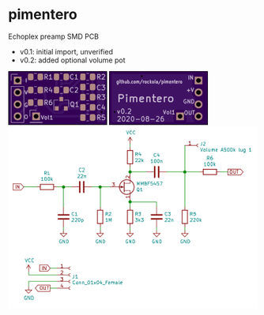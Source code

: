 # pimentero

Echoplex preamp SMD PCB

* v0.1: initial import, unverified
* v0.2: added optional volume pot

![Front](https://raw.githubusercontent.com/rockola/pimentero/master/images/pimentero-v0.2-front.png)
![Back](https://raw.githubusercontent.com/rockola/pimentero/master/images/pimentero-v0.2-back.png)
![Schematic](https://raw.githubusercontent.com/rockola/pimentero/master/images/pimentero-schematic.png)

